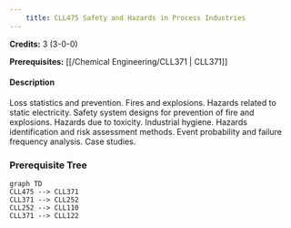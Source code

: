 ```yaml
---
    title: CLL475 Safety and Hazards in Process Industries
---
```

**Credits:** 3 (3-0-0)



**Prerequisites:** [[/Chemical Engineering/CLL371 | CLL371]]

#### Description 
Loss statistics and prevention. Fires and explosions. Hazards related to static electricity. Safety system designs for prevention of fire and explosions. Hazards due to toxicity. Industrial hygiene. Hazards identification and risk assessment methods. Event probability and failure frequency analysis. Case studies.

### Prerequisite Tree

```mermaid
graph TD
CLL475 --> CLL371
CLL371 --> CLL252
CLL252 --> CLL110
CLL371 --> CLL122
```